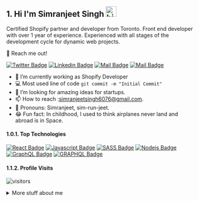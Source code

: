 ## 1. Hi I'm Simranjeet Singh <img src="https://user-images.githubusercontent.com/1303154/88677602-1635ba80-d120-11ea-84d8-d263ba5fc3c0.gif" width="28px" alt="hi">

Certified Shopify partner and developer from Toronto. Front end developer with over 1 year of experience. Experienced with all stages of the development cycle for dynamic web projects.

:email: Reach me out!

[![Twitter Badge](https://img.shields.io/badge/-Simranjeet_Singh-1ca0f1?style=flat&labelColor=1ca0f1&logo=twitter&logoColor=white&link=https://twitter.com/Simranj25174647)](https://twitter.com/Simranj25174647) 
 [![Linkedin Badge](https://img.shields.io/badge/-Simranjeeet_Singh-0e76a8?style=flat&labelColor=0e76a8&logo=linkedin&logoColor=white)](https://www.linkedin.com/in/simranjeet-singh-629b24172) 
[![Mail Badge](https://img.shields.io/badge/-Simranjeet_Singh-e84393?style=flat&labelColor=e84393&logo=instagram&logoColor=white)](https://instagram.com/islempenywis) 
[![Mail Badge](https://img.shields.io/badge/-Simranjeet_Singh-c0392b?style=flat&labelColor=c0392b&logo=gmail&logoColor=white)](mailto:islempenywis@gmail.com)

<!-- TODO: Add last video link -->

- 🔭 I’m currently working as Shopify Developer
- :computer: Most used line of code `git commit -m "Initial Commit"`
- 🤔 I’m looking for amazing ideas for startups.
- 📫 How to reach :simranjeetsingh6076@gmail.com.
- 📣 Pronouns: Simranjeet, sim-run-jeet.
- 😂 Fun fact: In childhood, I used to think airplanes never land and abroad is in Space. 

#### 1.0.1. Top Technologies

<!-- TODO: Make technologies links takes you to repositories -->

[![React Badge](https://img.shields.io/badge/-React-61DBFB?style=for-the-badge&labelColor=black&logo=react&logoColor=61DBFB)](#) 
[![Javascript Badge](https://img.shields.io/badge/-Javascript-F0DB4F?style=for-the-badge&labelColor=black&logo=javascript&logoColor=F0DB4F)](#) [![SASS Badge](https://img.shields.io/badge/-SASS-BF4080?style=for-the-badge&labelColor=black&logo=sass&logoColor=BF4080)](#) 
[![Nodejs Badge](https://img.shields.io/badge/-Nodejs-3C873A?style=for-the-badge&labelColor=black&logo=node.js&logoColor=3C873A)](#) 
[![GraphQL Badge](https://img.shields.io/badge/-LIQUID-3399CC?style=for-the-badge&labelColor=black&logo=shopify&logoColor=3399CC)](#)
[![GRAPHQL Badge](https://img.shields.io/badge/-GRAPHQL-e535ab?style=for-the-badge&labelColor=black&logo=graphql&logoColor=e535ab)](#)

<!-- 
### 1.1. Tutorials

[<img align="left" alt="React" width="26px" src="https://raw.githubusercontent.com/github/explore/80688e429a7d4ef2fca1e82350fe8e3517d3494d/topics/react/react.png" />][reactplaylist]

[<img align="left" alt="HTML5" width="26px" src="https://raw.githubusercontent.com/github/explore/80688e429a7d4ef2fca1e82350fe8e3517d3494d/topics/html/html.png" />][htmltutorial]

[<img align="left" alt="JavaScript" width="26px" src="https://raw.githubusercontent.com/github/explore/80688e429a7d4ef2fca1e82350fe8e3517d3494d/topics/javascript/javascript.png" />][javascripttutorial]

[<img align="left" alt="Visual Studio Code" width="26px" src="https://raw.githubusercontent.com/github/explore/80688e429a7d4ef2fca1e82350fe8e3517d3494d/topics/visual-studio-code/visual-studio-code.png" />][vscodetutorial]

<img align="left" alt="Sass" width="26px" src="https://raw.githubusercontent.com/github/explore/80688e429a7d4ef2fca1e82350fe8e3517d3494d/topics/sass/sass.png" />

<img align="left" alt="Node.js" width="26px" src="https://raw.githubusercontent.com/github/explore/80688e429a7d4ef2fca1e82350fe8e3517d3494d/topics/nodejs/nodejs.png" />

<img align="left" alt="GraphQL" width="26px" src="https://raw.githubusercontent.com/github/explore/80688e429a7d4ef2fca1e82350fe8e3517d3494d/topics/graphql/graphql.png" />

<img align="left" alt="Deno" width="26px" src="https://raw.githubusercontent.com/github/explore/361e2821e2dea67711cde99c9c40ed357061cf27/topics/deno/deno.png" />

<img align="left" alt="SQL" width="26px" src="https://raw.githubusercontent.com/github/explore/80688e429a7d4ef2fca1e82350fe8e3517d3494d/topics/sql/sql.png" />

<img align="left" alt="MySQL" width="26px" src="https://raw.githubusercontent.com/github/explore/80688e429a7d4ef2fca1e82350fe8e3517d3494d/topics/mysql/mysql.png" />

<img align="left" alt="Git" width="26px" src="https://raw.githubusercontent.com/github/explore/80688e429a7d4ef2fca1e82350fe8e3517d3494d/topics/git/git.png" />

<img align="left" alt="MongoDB" width="26px" src="https://raw.githubusercontent.com/github/explore/80688e429a7d4ef2fca1e82350fe8e3517d3494d/topics/mongodb/mongodb.png" />

<br />
<br />



#### 1.1.1. Bizness
- :paperclip: [My Resume/CV](https://github.com/ipenywis/ipenywis/blob/master/resumes/resume%20v1.0.pdf)
- :email: ipenywis@gmail.com
```text
TypeScript   15 hrs 41 mins  ████████████████████▓░░░░   82.29 % 
HTML         1 hr 50 mins    ██▒░░░░░░░░░░░░░░░░░░░░░░   09.61 % 
Markdown     1 hr 27 mins    ██░░░░░░░░░░░░░░░░░░░░░░░   07.63 % 
Other        2 mins          ░░░░░░░░░░░░░░░░░░░░░░░░░   00.25 % 
YAML         2 mins          ░░░░░░░░░░░░░░░░░░░░░░░░░   00.19 % 
```

[reactplaylist]: https://www.youtube.com/watch?v=KxXXEL-k47Y&list=PLvXDmnBbOF7RnYiZvDwl2Pzcs2kfi10wd
[vscodetutorial]: https://www.youtube.com/watch?v=Bkie2ai8qeE&t=8s
[htmltutorial]: https://www.youtube.com/watch?v=VK6MXVxOsws&t=27s
[javascripttutorial]: https://www.youtube.com/watch?v=D-LHKvmX37E
-->
#### 1.1.2. Profile Visits 

![visitors](https://visitor-badge.glitch.me/badge?page_id=singhsimranjeetg)

<details>
<summary>
  More stuff about me
</summary>

<br >
<!-- 
I love sharing knowledge and putting tutorials, courses and posts together for helping other developers, and tjat's why CoderOne Youtube Channel exists!  
#### 1.1.3. What is CoderOne?


CoderOne is a youtube channel for learning Web/Mobile development, coding and design. Including new technologies and frameworks and anything really related to development world.
-->



#### 1.1.4. Coding Stats

<!--START_SECTION:waka-->

<!--END_SECTION:waka-->

#### 1.1.5. Github Stats

![Ipenywis's github stats](https://github-readme-stats.vercel.app/api?username=singhsimranjeetg&count_private=true&theme=onedark&hide=contribs,prs)

</details>


